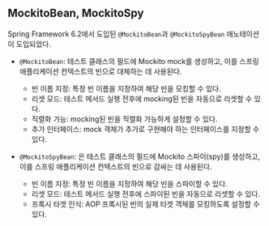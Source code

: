 ## MockitoBean, MockitoSpy
Spring Framework 6.2에서 도입된 `@MockitoBean`과 `@MockitoSpyBean` 애노테이션이 도입되었다.

+ `@MockitoBean`: 테스트 클래스의 필드에 Mockito mock를 생성하고, 이를 스프링 애플리케이션 컨텍스트의 빈으로 대체하는 데 사용된다.
  + 빈 이름 지정: 특정 빈 이름을 지정하여 해당 빈을 모킹할 수 있다.
  + 리셋 모드: 테스트 메서드 실행 전후에 mocking된 빈을 자동으로 리셋할 수 있다.
  + 직렬화 가능: mocking된 빈을 직렬화 가능하게 설정할 수 있다.
  + 추가 인터페이스: mock 객체가 추가로 구현해야 하는 인터페이스를 지정할 수 있다.

+ `@MockitoSpyBean`: 은 테스트 클래스의 필드에 Mockito 스파이(spy)를 생성하고, 이를 스프링 애플리케이션 컨텍스트의 빈으로 감싸는 데 사용된다.
  + 빈 이름 지정: 특정 빈 이름을 지정하여 해당 빈을 스파이할 수 있다.
  + 리셋 모드: 테스트 메서드 실행 전후에 스파이된 빈을 자동으로 리셋할 수 있다.
  + 프록시 타겟 인식: AOP 프록시된 빈의 실제 타겟 객체를 모킹하도록 설정할 수 있다.
